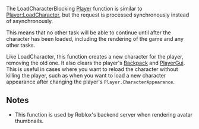 The LoadCharacterBlocking [Player](https://developer.roblox.com/en-us/api-reference/class/Player) function is similar to [Player:LoadCharacter](https://developer.roblox.com/en-us/api-reference/function/Player/LoadCharacter), but the request is processed synchronously instead of asynchronously.

This means that no other task will be able to continue until after the character has been loaded, including the rendering of the game and any other tasks.

Like LoadCharacter, this function creates a new character for the player, removing the old one. It also clears the player's [Backpack](https://developer.roblox.com/en-us/api-reference/class/Backpack) and [PlayerGui](https://developer.roblox.com/en-us/api-reference/class/PlayerGui). This is useful in cases where you want to reload the character without killing the player, such as when you want to load a new character appearance after changing the player's `Player.CharacterAppearance`.

Notes
-----

*   This function is used by Roblox's backend server when rendering avatar thumbnails.